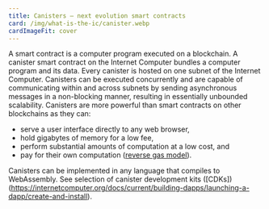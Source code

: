 ```yaml
---
title: Canisters — next evolution smart contracts
card: /img/what-is-the-ic/canister.webp
cardImageFit: cover
---
```


A smart contract is a computer program executed on a blockchain. A canister smart contract on the Internet Computer bundles a computer program and its data. Every canister is hosted on one subnet of the Internet Computer.
Canisters can be executed concurrently and are capable of communicating within and across subnets by sending asynchronous messages in a non-blocking manner, resulting in essentially unbounded scalability. Canisters are more powerful than smart contracts on other blockchains as they can:

- serve a user interface directly to any web browser,
- hold gigabytes of memory for a low fee,
- perform substantial amounts of computation at a low cost, and
- pay for their own computation ([reverse gas model](/capabilities/reverse-gas/)).

Canisters can be implemented in any language that compiles to WebAssembly. See selection of canister development kits ([CDKs])(https://internetcomputer.org/docs/current/building-dapps/launching-a-dapp/create-and-install).
